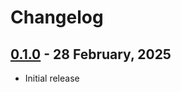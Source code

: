 # Changelog

## [0.1.0](https://github.com/datho7561/lemminx-schematron/milestone/1?closed=1) - 28 February, 2025

- Initial release
